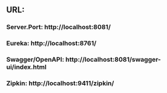## URL:
### Server.Port: http://localhost:8081/
### Eureka: http://localhost:8761/
### Swagger/OpenAPI: http://localhost:8081/swagger-ui/index.html
### Zipkin: http://localhost:9411/zipkin/
